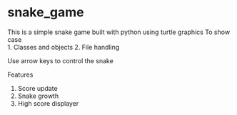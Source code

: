 # snake_game
This is a simple snake game built with python using turtle graphics
To show case  
           1. Classes and objects
           2. File handling

           
Use arrow keys to control the snake

Features
 1. Score update
 2. Snake growth
 3. High score displayer
